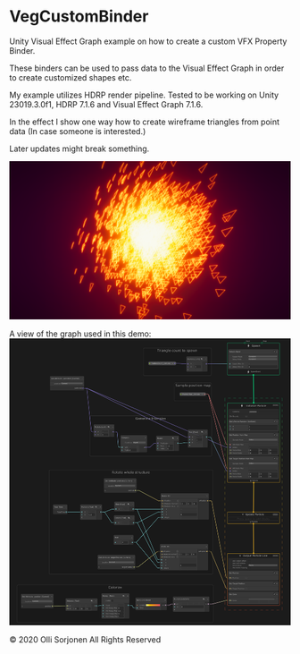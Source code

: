 # VegCustomBinder

Unity Visual Effect Graph example on how to create a custom VFX Property Binder.

These binders can be used to pass data to the Visual Effect Graph in order to create customized shapes etc.

My example utilizes HDRP render pipeline. Tested to be working on Unity 23019.3.0f1, HDRP 7.1.6 and Visual Effect Graph 7.1.6.

In the effect I show one way how to create wireframe triangles from point data (In case someone is interested.)

Later updates might break something.

![VEG Custom Binder Demo Image](demo_image.png)

A view of the graph used in this demo:
![VEG Custom Binder Demo Image](graph_image.png)

© 2020 Olli Sorjonen All Rights Reserved
